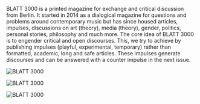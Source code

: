 BLATT 3000 is a printed magazine for exchange and critical discussion from Berlin. It started in 2014 as a dialogical magazine for questions and problems around contemporary music but has since housed articles, impulses, discussions on art (theory), media (theory), gender, politics, personal stories, philosophy and much more. The core idea of BLATT 3000 is to engender critical and open discourses. This, we try to achieve by publishing impulses (playful, experimental, temporary) rather than formatted, academic, long and safe articles. These impulses generate discourses and can be answered with a counter impulse in the next issue.

![BLATT 3000](/blatt3000/blatt3000-1.jpg)

![BLATT 3000](/blatt3000/blatt3000-2.png)

![BLATT 3000](/blatt3000/blatt3000-3.png)
